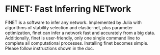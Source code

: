 # FINET: Fast Inferring NETwork 
FINET is a software to infer any network. Implemented by Julia with algorithms of stability selection and elastic-net, plus parameter optimization, finet can infer a network fast and accurately from a big data. Additionally, finet is user-friendly, only one single command line to complete all computational processes. Installing finet becomes simple. Please follow instructions shown in the doc. 
